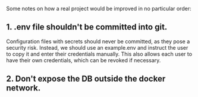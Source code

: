 Some notes on how a real project would be improved in no particular order:

## 1. .env file shouldn't be committed into git.
Configuration files with secrets should never be committed, as they pose a security risk.
Instead, we should use an example.env and instruct the user to copy it and enter their credentials manually. 
This also allows each user to have their own credentials, which can be revoked if necessary.

## 2. Don't expose the DB outside the docker network. 
